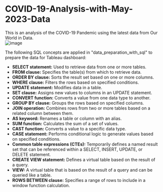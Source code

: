 # COVID-19-Analysis-with-May-2023-Data
This is an analysis of the COVID-19 Pandemic using the latest data from Our World in Data. <br>
![image](https://github.com/assr-droid/COVID-19-Analysis-with-May-2023-Data/assets/75217839/cf54a53c-cec0-4fd0-8e64-7de47845db4d)

The following SQL concepts are applied in "data_preparation_with_sql" to prepare the data for Tableau dashboard:

- **SELECT statement:** Used to retrieve data from one or more tables.
- **FROM clause:** Specifies the table(s) from which to retrieve data.
- **ORDER BY clause:** Sorts the result set based on one or more columns.
- **WHERE clause:** Filters the rows based on specified conditions.
- **UPDATE statement:** Modifies data in a table.
- **SET clause:** Assigns new values to columns in an UPDATE statement.
- **CONVERT function:** Converts a value from one data type to another.
- **GROUP BY clause:** Groups the rows based on specified columns.
- **JOIN operation:** Combines rows from two or more tables based on a related column between them.
- **AS keyword:** Renames a table or column with an alias.
- **SUM function:** Calculates the sum of a set of values.
- **CAST function:** Converts a value to a specific data type.
- **CASE statement:** Performs conditional logic to generate values based on specified conditions.
- **Common table expressions (CTEs):** Temporarily defines a named result set that can be referenced within a SELECT, INSERT, UPDATE, or DELETE statement.
- **CREATE VIEW statement:** Defines a virtual table based on the result of a query.
- **VIEW:** A virtual table that is based on the result of a query and can be queried like a table.
- **ROWS BETWEEN clause:** Specifies a range of rows to include in a window function calculation.
